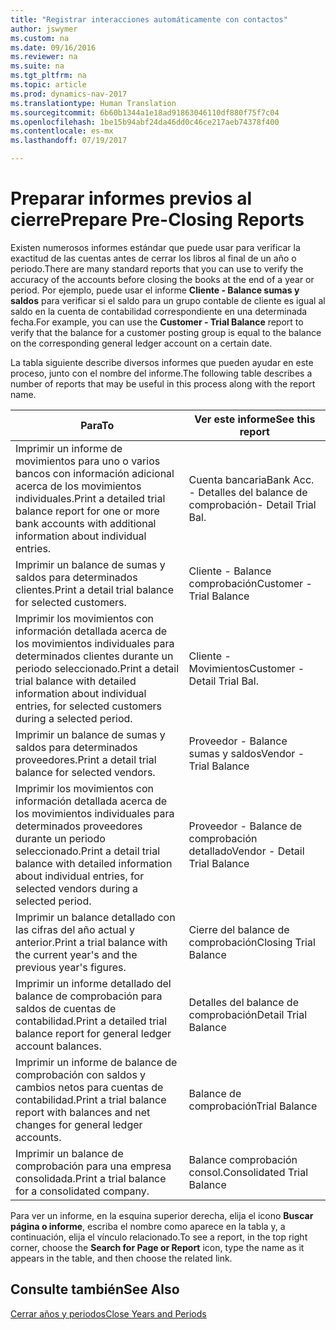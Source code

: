 ```yaml
---
title: "Registrar interacciones automáticamente con contactos"
author: jswymer
ms.custom: na
ms.date: 09/16/2016
ms.reviewer: na
ms.suite: na
ms.tgt_pltfrm: na
ms.topic: article
ms.prod: dynamics-nav-2017
ms.translationtype: Human Translation
ms.sourcegitcommit: 6b60b1344a1e18ad91863046110df880f75f7c04
ms.openlocfilehash: 1be15b94abf24da46dd0c46ce217aeb74378f400
ms.contentlocale: es-mx
ms.lasthandoff: 07/19/2017

---
```

# <a name="prepare-pre-closing-reports"></a><span data-ttu-id="36d05-102">Preparar informes previos al cierre</span><span class="sxs-lookup"><span data-stu-id="36d05-102">Prepare Pre-Closing Reports</span></span>
<span data-ttu-id="36d05-103">Existen numerosos informes estándar que puede usar para verificar la exactitud de las cuentas antes de cerrar los libros al final de un año o periodo.</span><span class="sxs-lookup"><span data-stu-id="36d05-103">There are many standard reports that you can use to verify the accuracy of the accounts before closing the books at the end of a year or period.</span></span> <span data-ttu-id="36d05-104">Por ejemplo, puede usar el informe **Cliente - Balance sumas y saldos** para verificar si el saldo para un grupo contable de cliente es igual al saldo en la cuenta de contabilidad correspondiente en una determinada fecha.</span><span class="sxs-lookup"><span data-stu-id="36d05-104">For example, you can use the **Customer - Trial Balance** report to verify that the balance for a customer posting group is equal to the balance on the corresponding general ledger account on a certain date.</span></span>

<span data-ttu-id="36d05-105">La tabla siguiente describe diversos informes que pueden ayudar en este proceso, junto con el nombre del informe.</span><span class="sxs-lookup"><span data-stu-id="36d05-105">The following table describes a number of reports that may be useful in this process along with the report name.</span></span>

|<span data-ttu-id="36d05-106">Para</span><span class="sxs-lookup"><span data-stu-id="36d05-106">To</span></span>     |<span data-ttu-id="36d05-107">Ver este informe</span><span class="sxs-lookup"><span data-stu-id="36d05-107">See this report</span></span>       |
|-------|----------------------|
|<span data-ttu-id="36d05-108">Imprimir un informe de movimientos para uno o varios bancos con información adicional acerca de los movimientos individuales.</span><span class="sxs-lookup"><span data-stu-id="36d05-108">Print a detailed trial balance report for one or more bank accounts with additional information about individual entries.</span></span>|<span data-ttu-id="36d05-109">Cuenta bancaria</span><span class="sxs-lookup"><span data-stu-id="36d05-109">Bank Acc.</span></span> <span data-ttu-id="36d05-110">- Detalles del balance de comprobación</span><span class="sxs-lookup"><span data-stu-id="36d05-110">- Detail Trial Bal.</span></span>|
|<span data-ttu-id="36d05-111">Imprimir un balance de sumas y saldos para determinados clientes.</span><span class="sxs-lookup"><span data-stu-id="36d05-111">Print a detail trial balance for selected customers.</span></span>|<span data-ttu-id="36d05-112">Cliente - Balance comprobación</span><span class="sxs-lookup"><span data-stu-id="36d05-112">Customer - Trial Balance</span></span>|
|<span data-ttu-id="36d05-113">Imprimir los movimientos con información detallada acerca de los movimientos individuales para determinados clientes durante un periodo seleccionado.</span><span class="sxs-lookup"><span data-stu-id="36d05-113">Print a detail trial balance with detailed information about individual entries, for selected customers during a selected period.</span></span>|<span data-ttu-id="36d05-114">Cliente - Movimientos</span><span class="sxs-lookup"><span data-stu-id="36d05-114">Customer - Detail Trial Bal.</span></span>|
|<span data-ttu-id="36d05-115">Imprimir un balance de sumas y saldos para determinados proveedores.</span><span class="sxs-lookup"><span data-stu-id="36d05-115">Print a detail trial balance for selected vendors.</span></span>|<span data-ttu-id="36d05-116">Proveedor - Balance sumas y saldos</span><span class="sxs-lookup"><span data-stu-id="36d05-116">Vendor - Trial Balance</span></span>|
|<span data-ttu-id="36d05-117">Imprimir los movimientos con información detallada acerca de los movimientos individuales para determinados proveedores durante un periodo seleccionado.</span><span class="sxs-lookup"><span data-stu-id="36d05-117">Print a detail trial balance with detailed information about individual entries, for selected vendors during a selected period.</span></span>|<span data-ttu-id="36d05-118">Proveedor - Balance de comprobación detallado</span><span class="sxs-lookup"><span data-stu-id="36d05-118">Vendor - Detail Trial Balance</span></span>|
|<span data-ttu-id="36d05-119">Imprimir un balance detallado con las cifras del año actual y anterior.</span><span class="sxs-lookup"><span data-stu-id="36d05-119">Print a trial balance with the current year's and the previous year's figures.</span></span>|<span data-ttu-id="36d05-120">Cierre del balance de comprobación</span><span class="sxs-lookup"><span data-stu-id="36d05-120">Closing Trial Balance</span></span>|
|<span data-ttu-id="36d05-121">Imprimir un informe detallado del balance de comprobación para saldos de cuentas de contabilidad.</span><span class="sxs-lookup"><span data-stu-id="36d05-121">Print a detailed trial balance report for general ledger account balances.</span></span>|<span data-ttu-id="36d05-122">Detalles del balance de comprobación</span><span class="sxs-lookup"><span data-stu-id="36d05-122">Detail Trial Balance</span></span>|
|<span data-ttu-id="36d05-123">Imprimir un informe de balance de comprobación con saldos y cambios netos para cuentas de contabilidad.</span><span class="sxs-lookup"><span data-stu-id="36d05-123">Print a trial balance report with balances and net changes for general ledger accounts.</span></span>|<span data-ttu-id="36d05-124">Balance de comprobación</span><span class="sxs-lookup"><span data-stu-id="36d05-124">Trial Balance</span></span>|
|<span data-ttu-id="36d05-125">Imprimir un balance de comprobación para una empresa consolidada.</span><span class="sxs-lookup"><span data-stu-id="36d05-125">Print a trial balance for a consolidated company.</span></span>|<span data-ttu-id="36d05-126">Balance comprobación consol.</span><span class="sxs-lookup"><span data-stu-id="36d05-126">Consolidated Trial Balance</span></span>|
<span data-ttu-id="36d05-127">Para ver un informe, en la esquina superior derecha, elija el icono **Buscar página o informe**, escriba el nombre como aparece en la tabla y, a continuación, elija el vínculo relacionado.</span><span class="sxs-lookup"><span data-stu-id="36d05-127">To see a report, in the top right corner, choose the **Search for Page or Report** icon, type the name as it appears in the table, and then choose the related link.</span></span>

## <a name="see-also"></a><span data-ttu-id="36d05-128">Consulte también</span><span class="sxs-lookup"><span data-stu-id="36d05-128">See Also</span></span>
[<span data-ttu-id="36d05-129">Cerrar años y periodos</span><span class="sxs-lookup"><span data-stu-id="36d05-129">Close Years and Periods</span></span>](year-close-years-periods.md)

